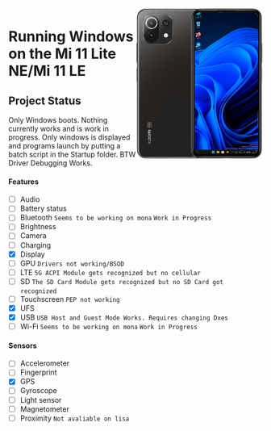 <img align="right" src="https://github.com/ETCHDEV/Port-Windows-11-Xiaomi-11-Lite-NE/blob/main/lisa.png" width="250" alt="Windows 11 Running On a Mi 11 Lite NE">


# Running Windows on the Mi 11 Lite NE/Mi 11 LE

## Project Status

Only Windows boots. Nothing currently works and is work in progress. Only windows is displayed and programs launch by putting a batch script in the Startup folder. BTW Driver Debugging Works. 

#### Features

- [ ] Audio
- [ ] Battery status
- [ ] Bluetooth `Seems to be working on mona` `Work in Progress`
- [ ] Brightness
- [ ] Camera
- [ ] Charging
- [x] Display
- [ ] GPU `Drivers not working/BSOD`
- [ ] LTE `5G ACPI Module gets recognized but no cellular`
- [ ] SD `The SD Card Module gets recognized but no SD Card got recognized`
- [ ] Touchscreen `PEP not working`
- [x] UFS
- [x] USB `USB Host and Guest Mode Works. Requires changing Dxes`
- [ ] Wi-Fi `Seems to be working on mona` `Work in Progress` 

#### Sensors
- [ ] Accelerometer
- [ ] Fingerprint
- [x] GPS
- [ ] Gyroscope
- [ ] Light sensor
- [ ] Magnetometer
- [ ] Proximity `Not avaliable on lisa`
